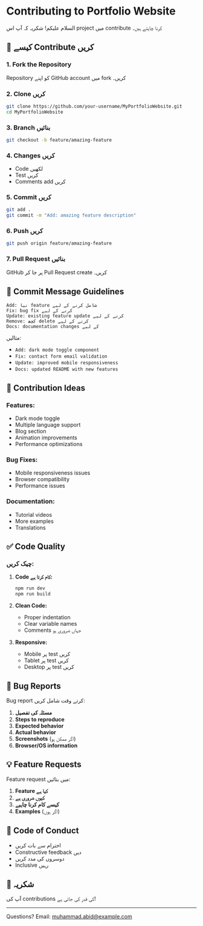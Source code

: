 # Contributing to Portfolio Website

السلام علیکم! شکریہ کہ آپ اس project میں contribute کرنا چاہتے ہیں۔

## 🤝 کیسے Contribute کریں

### 1. Fork the Repository

Repository کو اپنے GitHub account میں fork کریں۔

### 2. Clone کریں

```bash
git clone https://github.com/your-username/MyPortfolioWebsite.git
cd MyPortfolioWebsite
```

### 3. Branch بنائیں

```bash
git checkout -b feature/amazing-feature
```

### 4. Changes کریں

- Code لکھیں
- Test کریں
- Comments add کریں

### 5. Commit کریں

```bash
git add .
git commit -m "Add: amazing feature description"
```

### 6. Push کریں

```bash
git push origin feature/amazing-feature
```

### 7. Pull Request بنائیں

GitHub پر جا کر Pull Request create کریں۔

## 📝 Commit Message Guidelines

```
Add: نیا feature شامل کرنے کے لیے
Fix: bug fix کرنے کے لیے
Update: existing feature update کرنے کے لیے
Remove: کچھ delete کرنے کے لیے
Docs: documentation changes کے لیے
```

مثالیں:
- `Add: dark mode toggle component`
- `Fix: contact form email validation`
- `Update: improved mobile responsiveness`
- `Docs: updated README with new features`

## 🎯 Contribution Ideas

### Features:
- Dark mode toggle
- Multiple language support
- Blog section
- Animation improvements
- Performance optimizations

### Bug Fixes:
- Mobile responsiveness issues
- Browser compatibility
- Performance issues

### Documentation:
- Tutorial videos
- More examples
- Translations

## ✅ Code Quality

### چیک کریں:

1. **Code کام کرتا ہے:**
   ```bash
   npm run dev
   npm run build
   ```

2. **Clean Code:**
   - Proper indentation
   - Clear variable names
   - Comments جہاں ضروری ہو

3. **Responsive:**
   - Mobile پر test کریں
   - Tablet پر test کریں
   - Desktop پر test کریں

## 🐛 Bug Reports

Bug report کرتے وقت شامل کریں:

1. **مسئلہ کی تفصیل**
2. **Steps to reproduce**
3. **Expected behavior**
4. **Actual behavior**
5. **Screenshots** (اگر ممکن ہو)
6. **Browser/OS information**

## 💡 Feature Requests

Feature request میں بتائیں:

1. **Feature کیا ہے**
2. **کیوں ضروری ہے**
3. **کیسے کام کرنا چاہیے**
4. **Examples** (اگر ہوں)

## 📜 Code of Conduct

- احترام سے بات کریں
- Constructive feedback دیں
- دوسروں کی مدد کریں
- Inclusive رہیں

## 🙏 شکریہ

آپ کی contributions کی قدر کی جاتی ہے!

---

Questions? Email: muhammad.abid@example.com

